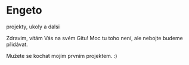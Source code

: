 # Engeto
projekty, ukoly a dalsi

Zdravim,
vítám Vás na svém Gitu! Moc tu toho není, ale nebojte budeme přidávat.

Mužete se kochat mojím prvním projektem. :)


